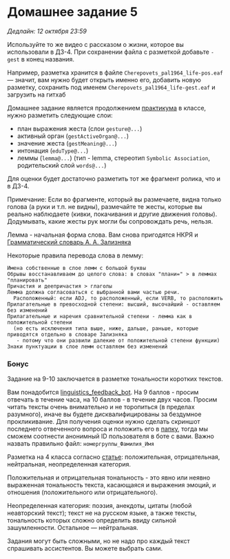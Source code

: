 # Домашнее задание 5

*Дедлайн: 12 октября 23:59*

Используйте то же видео с рассказом о жизни, которое вы использовали в ДЗ-4. При сохранении файла с разметкой добавьте `-gest` в конец названия.

Например, разметка хранится в файле `Cherepovets_pal1964_life-pos.eaf` — значит, вам нужно будет открыть именно его, добавить новую разметку, сохранить под именем `Cherepovets_pal1964_life-gest.eaf` и загрузить на гитхаб

Домашнее задание является продолжением [практикума](https://github.com/olesar/lingdata/blob/gh-pages/practicum-elan-intonation.md) в классе, нужно разметить следующие слои:  

* план выражения жеста (слои `gesture@...`)
* активный орган (`gestActiveOrgan@...`)   
* значение жеста (`gestMeaning@...`)
* интонация (`eduType@...`)
* леммы (`lemma@...`) (тип - lemma, стереотип `Symbolic Association`, родительский слой `words@...`)

Для оценки будет достаточно разметить тот же фрагмент ролика, что и в ДЗ-4.

Примечание: Если во фрагменте, который вы размечаете, видна только голова (а руки и т.п. не видны), размечайте те жесты, которые вы реально наблюдаете (кивки, покачивания и другие движения головы).
Додумывать, какие жесты рук могли бы сопровождать речь, нельзя.

Лемма - начальная форма слова. Вам снова пригодятся НКРЯ и [Грамматический словарь А. А. Зализняка](https://gramdict.ru/contents)

Некоторые правила перевода слова в лемму:
```
Имена собственные в слое лемм с большой буквы
Обрывы восстанавливаем до целого слова: в словах "плани=" > в леммах "планировать"
Причастия и деепричастия > глаголы
Лемма должна согласоваться с выбранной вами частью речи.
  Расположенный: если ADJ, то расположенный, если VERB, то расположить
Прилагательные в превосходной степени: высший, высочайший - оставляем без изменений
Прилагательные и наречия сравнительной степени - лемма как в положительной степени
  (но есть исключения типа выше, ниже, дальше, раньше, которые приводятся отдельно в словаре Зализняка
   - потому что они развили далекие от положительной степени функции)
Знаки пунктуации в слое лемм оставляем без изменений
```

### Бонус

Задание на 9-10 заключается в разметке тональности коротких текстов.

Вам понадобится [linguistics_feedback_bot](https://t.me/linguistics_feedback_bot). На 9 баллов - просим отвечать в течение часа, на 10 баллов - в течение двух часов.
Просим читать тексты очень внимательно и не торопиться (в пределах разумного), иначе вы будете дисквалифицированы за бездумное прокликивание. Для получения оценки нужно сделать скриншот последнего отвеченного вопроса и положить его в [папку](https://drive.google.com/drive/folders/1V8qqXVfdhwETR9gftg5cZHFYqWT6pwXA?usp=sharing), тогда мы сможем соотнести анонимный ID пользователя в боте с вами. Важно назвать правильно файл: `номергруппы_Фамилия_Имя`

Разметка на 4 класса согласно [статье](https://aclanthology.org/C18-1064.pdf): положительная, отрицательная, нейтральная, неопределенная категория.

Положительная и отрицательная тональность - это явно или неявно выраженная тональность текста, касающаяся и выражения эмоций, и отношения (положительного или отрицательного).

Неопределенная категория: поэзия, анекдоты, цитаты (любой неавторский текст); текст не на русском языке, а также тексты, тональность которых сложно определить ввиду сильной зашумленности. Остальное — нейтральная.

Задания могут быть сложными, но не надо про каждый текст спрашивать ассистентов. Вы можете выбрать сами.
